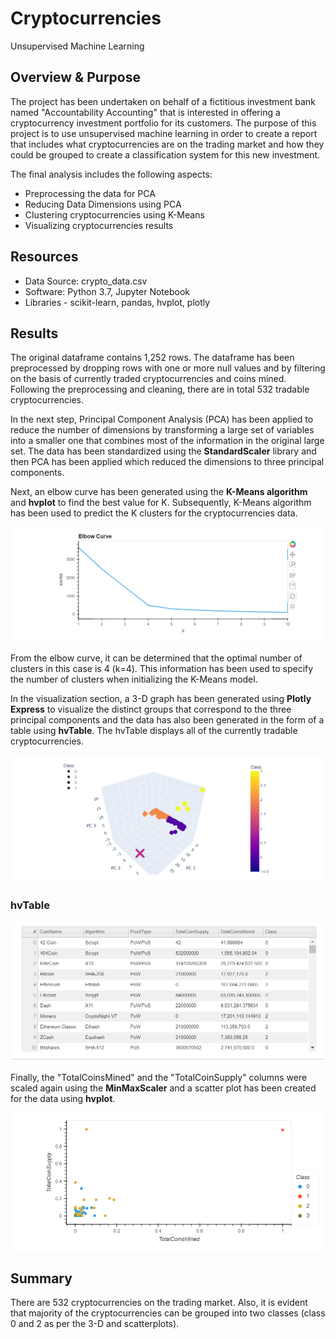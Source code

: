 # Cryptocurrencies
Unsupervised Machine Learning

## Overview & Purpose

The project has been undertaken on behalf of a fictitious investment bank named "Accountability Accounting" that is interested in offering a cryptocurrency investment portfolio for its customers. The purpose of this project is to use unsupervised machine learning in order to create a report that includes what cryptocurrencies are on the trading market and how they could be grouped to create a classification system for this new investment.

The final analysis includes the following aspects:

- Preprocessing the data for PCA
- Reducing Data Dimensions using PCA
- Clustering cryptocurrencies using K-Means
- Visualizing cryptocurrencies results

## Resources

- Data Source: crypto_data.csv
- Software: Python 3.7, Jupyter Notebook
- Libraries - scikit-learn, pandas, hvplot, plotly

## Results

The original dataframe contains 1,252 rows. The dataframe has been preprocessed by dropping rows with one or more null values and by filtering on the basis of currently traded cryptocurrencies and coins mined. Following the preprocessing and cleaning, there are in total 532 tradable cryptocurrencies.

In the next step, Principal Component Analysis (PCA) has been applied to reduce the number of dimensions by transforming a large set of variables into a smaller one that combines most of the information in the original large set. The data has been standardized using the **StandardScaler** library and then PCA has been applied which reduced the dimensions to three principal components.

Next, an elbow curve has been generated using the **K-Means algorithm** and **hvplot** to find the best value for K. Subsequently, K-Means algorithm has been used to predict the K clusters for the cryptocurrencies data.

![](Images/elbow_curve.png)

From the elbow curve, it can be determined that the optimal number of clusters in this case is 4 (k=4). This information has been used to specify the number of clusters when initializing the K-Means model.

In the visualization section, a 3-D graph has been generated using **Plotly Express** to visualize the distinct groups that correspond to the three principal components and the data has also been generated in the form of a table using **hvTable**. The hvTable displays all of the currently tradable cryptocurrencies.

![](Images/3d_plot.png)

### hvTable

![](Images/hvtable1.png)

Finally, the "TotalCoinsMined" and the "TotalCoinSupply" columns were scaled again using the **MinMaxScaler** and a scatter plot has been created for the data using **hvplot**.

![](Images/scatter_plot_df.png)

## Summary

There are 532 cryptocurrencies on the trading market. Also, it is evident that majority of the cryptocurrencies can be grouped into two classes (class 0 and 2 as per the 3-D and scatterplots).






